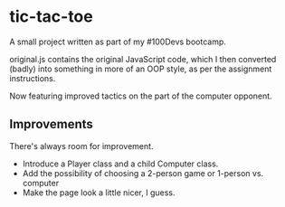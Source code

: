 # tic-tac-toe

A small project written as part of my #100Devs bootcamp.

original.js contains the original JavaScript code, which I then converted (badly) into something in more of an OOP style, as per the assignment instructions.

Now featuring improved tactics on the part of the computer opponent.

## Improvements

There's always room for improvement.

- Introduce a Player class and a child Computer class.
- Add the possibility of choosing a 2-person game or 1-person vs. computer
- Make the page look a little nicer, I guess.
